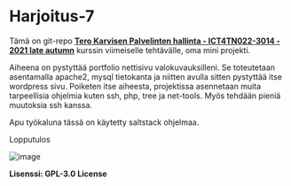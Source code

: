 # Harjoitus-7

Tämä on git-repo [**Tero Karvisen Palvelinten hallinta - ICT4TN022-3014 - 2021 late autumn**](https://terokarvinen.com/2021/configuration-management-systems-palvelinten-hallinta-ict4tn022-2021-autumn/#h7-oma-miniprojekti---dl-2021-12-13-w50-ma-kello-1600) kurssin viimeiselle tehtävälle, oma mini projekti.

Aiheena on pystyttää portfolio nettisivu valokuvauksilleni. Se toteutetaan asentamalla apache2, mysql tietokanta ja niitten avulla sitten pystyttää itse wordpress sivu. Poiketen itse aiheesta, projektissa asennetaan muita tarpeellisia ohjelmia kuten ssh, php, tree ja net-tools. Myös tehdään pieniä muutoksia ssh kanssa.

Apu työkaluna tässä on käytetty saltstack ohjelmaa. 

Lopputulos 

![image](https://user-images.githubusercontent.com/93308960/145732922-23b43073-4744-4d41-b8fe-952668c4b364.png)

**Lisenssi: GPL-3.0 License**

